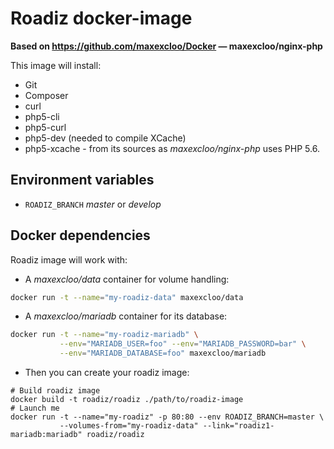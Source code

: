 # Roadiz docker-image

**Based on https://github.com/maxexcloo/Docker — maxexcloo/nginx-php**

This image will install:

* Git
* Composer
* curl
* php5-cli
* php5-curl
* php5-dev (needed to compile XCache)
* php5-xcache - from its sources as *maxexcloo/nginx-php* uses PHP 5.6.

## Environment variables

* `ROADIZ_BRANCH` *master* or *develop*

## Docker dependencies

Roadiz image will work with:

* A *maxexcloo/data* container for volume handling:

```bash
docker run -t --name="my-roadiz-data" maxexcloo/data
```

* A *maxexcloo/mariadb* container for its database:

```bash
docker run -t --name="my-roadiz-mariadb" \
           --env="MARIADB_USER=foo" --env="MARIADB_PASSWORD=bar" \
           --env="MARIADB_DATABASE=foo" maxexcloo/mariadb
```

* Then you can create your roadiz image:

```
# Build roadiz image
docker build -t roadiz/roadiz ./path/to/roadiz-image
# Launch me
docker run -t --name="my-roadiz" -p 80:80 --env ROADIZ_BRANCH=master \
           --volumes-from="my-roadiz-data" --link="roadiz1-mariadb:mariadb" roadiz/roadiz
```
